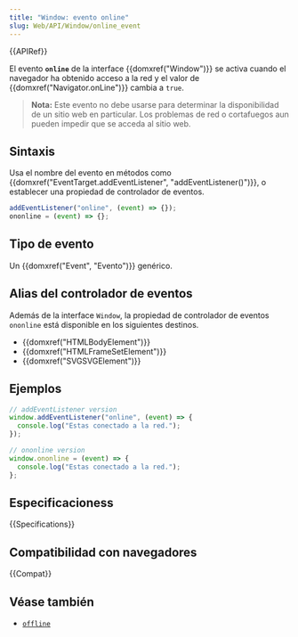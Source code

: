 ```yaml
---
title: "Window: evento online"
slug: Web/API/Window/online_event
---
```


{{APIRef}}

El evento **`online`** de la interface {{domxref("Window")}} se activa cuando el navegador ha obtenido acceso a la red y el valor de {{domxref("Navigator.onLine")}} cambia a `true`.

> **Nota:** Este evento no debe usarse para determinar la disponibilidad de un sitio web en particular. Los problemas de red o cortafuegos aun pueden impedir que se acceda al sitio web.

## Sintaxis

Usa el nombre del evento en métodos como {{domxref("EventTarget.addEventListener", "addEventListener()")}}, o establecer una propiedad de controlador de eventos.

```js
addEventListener("online", (event) => {});
ononline = (event) => {};
```

## Tipo de evento

Un {{domxref("Event", "Evento")}} genérico.

## Alias del controlador de eventos

Además de la interface `Window`, la propiedad de controlador de eventos `ononline` está disponible en los siguientes destinos.

- {{domxref("HTMLBodyElement")}}
- {{domxref("HTMLFrameSetElement")}}
- {{domxref("SVGSVGElement")}}

## Ejemplos

```js
// addEventListener version
window.addEventListener("online", (event) => {
  console.log("Estas conectado a la red.");
});

// ononline version
window.ononline = (event) => {
  console.log("Estas conectado a la red.");
};
```

## Especificacioness

{{Specifications}}

## Compatibilidad con navegadores

{{Compat}}

## Véase también

- [`offline`](/es/docs/Web/API/Window/offline_event)
